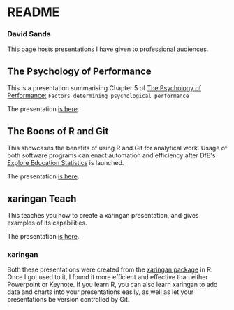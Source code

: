 # README

### David Sands

This page hosts presentations I have given to professional audiences. 

## The Psychology of Performance

This is a presentation summarising Chapter 5 of [The Psychology of Performance:](https://www.routledge.com/The-Psychology-of-Performance/Cotterill/p/book/9781138219205) `Factors determining psychological performance`

The presentation [is here](https://psysandsy.github.io/psy-of-perform.html). 

## The Boons of R and Git

This showcases the benefits of using R and Git for analytical work. Usage of both software programs can enact automation and efficiency after DfE's [Explore Education Statistics](https://github.com/dfe-analytical-services/explore-education-statistics) is launched.   

The presentation [is here](https://psysandsy.github.io/boons-r-git.html). 

## xaringan Teach

This teaches you how to create a xaringan presentation, and gives examples of its capabilities. 

The presentation [is here](https://psysandsy.github.io/xaringan-teach.html).

### xaringan

Both these presentations were created from the [xaringan package](https://bookdown.org/yihui/rmarkdown/xaringan.html) in R. Once I got used to it, I found it more efficient and effective than either Powerpoint or Keynote. If you learn R, you can also learn xaringan to add data and charts into your presentations easily, as well as let your presentations be version controlled by Git.

